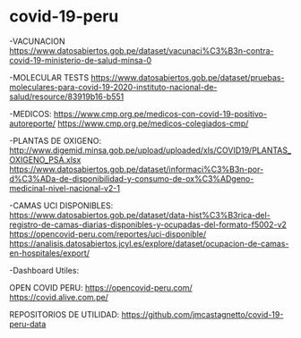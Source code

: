 # covid-19-peru

-VACUNACION
https://www.datosabiertos.gob.pe/dataset/vacunaci%C3%B3n-contra-covid-19-ministerio-de-salud-minsa-0

-MOLECULAR TESTS
https://www.datosabiertos.gob.pe/dataset/pruebas-moleculares-para-covid-19-2020-instituto-nacional-de-salud/resource/83919b16-b551

-MEDICOS:
https://www.cmp.org.pe/medicos-con-covid-19-positivo-autoreporte/
https://www.cmp.org.pe/medicos-colegiados-cmp/


-PLANTAS DE OXIGENO:
http://www.digemid.minsa.gob.pe/upload/uploaded/xls/COVID19/PLANTAS_OXIGENO_PSA.xlsx
https://www.datosabiertos.gob.pe/dataset/informaci%C3%B3n-por-d%C3%ADa-de-disponibilidad-y-consumo-de-ox%C3%ADgeno-medicinal-nivel-nacional-v2-1

-CAMAS UCI DISPONIBLES:
https://www.datosabiertos.gob.pe/dataset/data-hist%C3%B3rica-del-registro-de-camas-diarias-disponibles-y-ocupadas-del-formato-f5002-v2
https://opencovid-peru.com/reportes/uci-disponible/
https://analisis.datosabiertos.jcyl.es/explore/dataset/ocupacion-de-camas-en-hospitales/export/

-Dashboard Utiles:

OPEN COVID PERU:
https://opencovid-peru.com/
https://covid.alive.com.pe/

REPOSITORIOS DE UTILIDAD:
https://github.com/jmcastagnetto/covid-19-peru-data
